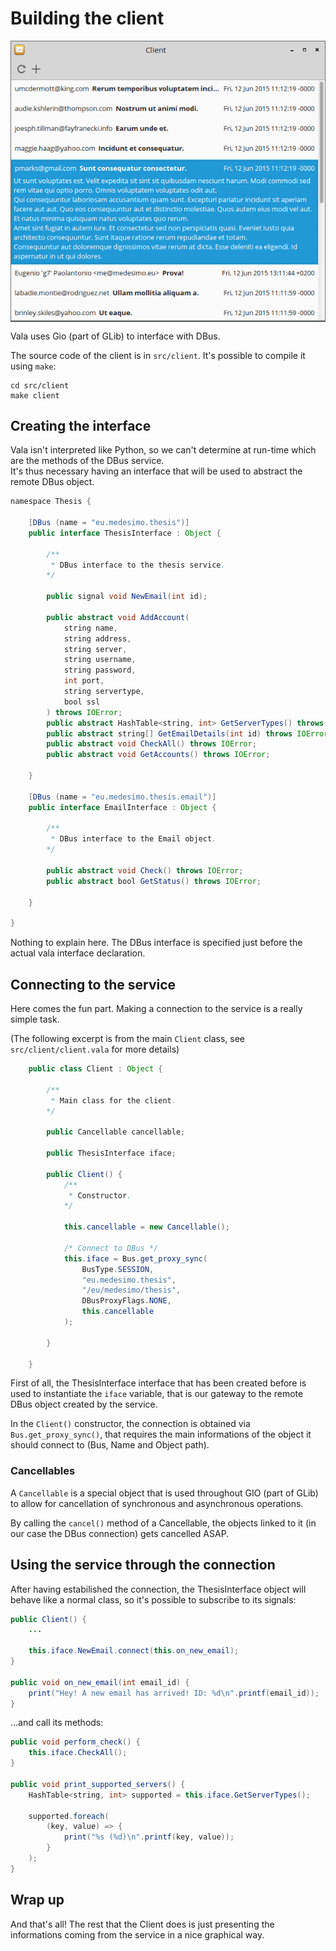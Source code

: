 Building the client
===================

<img style="display: block; margin-left: auto; margin-right: auto" src="./img/client.png" />

Vala uses Gio (part of GLib) to interface with DBus.

The source code of the client is in `src/client`. It's possible to compile it using `make`:

	cd src/client
	make client

Creating the interface
----------------------

Vala isn't interpreted like Python, so we can't determine at run-time which are the methods of the DBus service.  
It's thus necessary having an interface that will be used to abstract the remote DBus object.

```Java
namespace Thesis {

	[DBus (name = "eu.medesimo.thesis")]
	public interface ThesisInterface : Object {
		
		/**
		 * DBus interface to the thesis service.
		*/
		
		public signal void NewEmail(int id);
		
		public abstract void AddAccount(
			string name,
			string address,
			string server,
			string username,
			string password,
			int port,
			string servertype,
			bool ssl
		) throws IOError;
		public abstract HashTable<string, int> GetServerTypes() throws IOError;
		public abstract string[] GetEmailDetails(int id) throws IOError;
		public abstract void CheckAll() throws IOError;
		public abstract void GetAccounts() throws IOError;
	
	}
	
	[DBus (name = "eu.medesimo.thesis.email")]
	public interface EmailInterface : Object {
		
		/**
		 * DBus interface to the Email object.
		*/
		
		public abstract void Check() throws IOError;
		public abstract bool GetStatus() throws IOError;
		
	}

}
```

Nothing to explain here. The DBus interface is specified just before the actual vala interface declaration.

Connecting to the service
-------------------------

Here comes the fun part. Making a connection to the service is a really simple task.

(The following excerpt is from the main `Client` class, see `src/client/client.vala` for more details)

```Java
	public class Client : Object {
		
		/**
		 * Main class for the client.
		*/
		
		public Cancellable cancellable;
		
		public ThesisInterface iface;
				
		public Client() {
			/**
			 * Constructor.
			*/
			
			this.cancellable = new Cancellable();
			
			/* Connect to DBus */
			this.iface = Bus.get_proxy_sync(
				BusType.SESSION,
				"eu.medesimo.thesis",
				"/eu/medesimo/thesis",
				DBusProxyFlags.NONE,
				this.cancellable
			);
		
		}
		
	}
```

First of all, the ThesisInterface interface that has been created before is used to instantiate the `iface` variable, that
is our gateway to the remote DBus object created by the service.

In the `Client()` constructor, the connection is obtained via `Bus.get_proxy_sync()`, that requires the main informations of the object
it should connect to (Bus, Name and Object path).

### Cancellables

A `Cancellable` is a special object that is used throughout GIO (part of GLib) to allow for cancellation of synchronous and asynchronous operations.

By calling the `cancel()` method of a Cancellable, the objects linked to it (in our case the DBus connection) gets cancelled ASAP.

Using the service through the connection
----------------------------------------

After having estabilished the connection, the ThesisInterface object will behave like a normal class, so it's possible to subscribe to its signals:

```Java
public Client() {
	...
	
	this.iface.NewEmail.connect(this.on_new_email);
}

public void on_new_email(int email_id) {
	print("Hey! A new email has arrived! ID: %d\n".printf(email_id));
}
```

...and call its methods:

```Java
public void perform_check() {
	this.iface.CheckAll();
}

public void print_supported_servers() {
	HashTable<string, int> supported = this.iface.GetServerTypes();
	
	supported.foreach(
		(key, value) => {
			print("%s (%d)\n".printf(key, value));
		}
	);
}
```

Wrap up
-------

And that's all! The rest that the Client does is just presenting the informations coming from the service in a nice graphical way.
